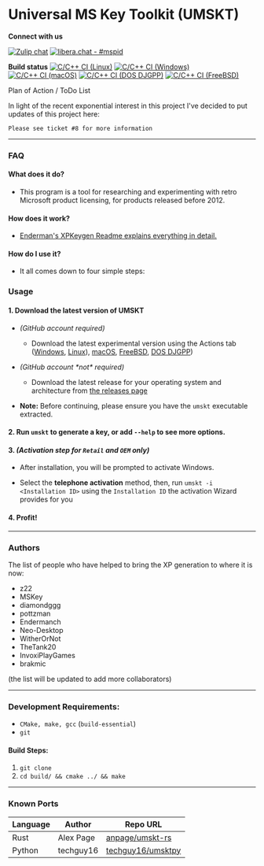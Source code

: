 # Universal MS Key Toolkit (UMSKT)

**Connect with us**

[![Zulip chat](https://img.shields.io/badge/zulip-join_chat-brightgreen.svg)](https://umskt.zulipchat.com)
[![libera.chat - #mspid](https://img.shields.io/badge/libera.chat-%23mspid-brightgreen)](https://web.libera.chat/gamja/?nick=Guest?#mspid)

**Build status**
[![C/C++ CI (Linux)](https://github.com/UMSKT/UMSKT/actions/workflows/linux.yml/badge.svg)](../../actions/workflows/linux.yml)
[![C/C++ CI (Windows)](https://github.com/UMSKT/UMSKT/actions/workflows/windows.yml/badge.svg)](../../actions/workflows/windows.yml)
[![C/C++ CI (macOS)](https://github.com/UMSKT/UMSKT/actions/workflows/macos.yml/badge.svg)](../../actions/workflows/macos.yml)
[![C/C++ CI (DOS DJGPP)](https://github.com/UMSKT/UMSKT/actions/workflows/dos-djgpp.yml/badge.svg)](../../actions/workflows/freebsd.yml)
[![C/C++ CI (FreeBSD)](https://github.com/UMSKT/UMSKT/actions/workflows/freebsd.yml/badge.svg)](../../actions/workflows/dos-djgpp.yml)

Plan of Action / ToDo List

In light of the recent exponential interest in this project I've decided to put updates of this project here:

    Please see ticket #8 for more information

------

### **FAQ**

#### **What does it do?**

* This program is a tool for researching and experimenting with retro Microsoft product licensing, for products released before 2012.

#### **How does it work?**

* [Enderman's XPKeygen Readme explains everything in detail.](https://github.com/Endermanch/XPKeygen)

#### **How do I use it?**

* It all comes down to four simple steps:


### **Usage**
#### 1. Download the latest version of UMSKT

* *(GitHub account required)*
    * Download the latest experimental version using the Actions tab ([Windows](../../actions/workflows/windows.yml?query=branch%3Amaster), [Linux](../../actions/workflows/linux.yml?query=branch%3Amaster)), [macOS](../../actions/workflows/macos.yml?query=branch%3Amaster), [FreeBSD](../../actions/workflows/freebsd.yml?query=branch%3Amaster), [DOS DJGPP](../../actions/workflows/.yml?qudos-djgppery=branch%3Amaster))


* *(GitHub account \*not\* required)*
    * Download the latest release for your operating system and architecture from [the releases page](../../releases)


* **Note:** Before continuing, please ensure you have the `umskt` executable extracted.

#### 2. Run `umskt` to generate a key, or add `--help` to see more options.

#### 3. *(Activation step for `Retail` and `OEM` only)*
* After installation, you will be prompted to activate Windows.


* Select the **telephone activation** method, then, run `umskt -i <Installation ID>` using the `Installation ID` the activation Wizard provides for you

#### 4. Profit!


------


### Authors
The list of people who have helped to bring the XP generation to where it is now:
* z22
* MSKey
* diamondggg
* pottzman
* Endermanch
* Neo-Desktop
* WitherOrNot
* TheTank20
* InvoxiPlayGames
* brakmic

(the list will be updated to add more collaborators)

------

### **Development Requirements:**

* `CMake, make, gcc` (`build-essential`)
* `git`

#### Build Steps:

1. `git clone`
2. `cd build/ && cmake ../ && make`


-----

### **Known Ports**

| Language | Author    | Repo URL                                              |
|----------|-----------|-------------------------------------------------------|
| Rust     | Alex Page | [anpage/umskt-rs](https://github.com/anpage/umskt-rs) |
| Python | techguy16 | [techguy16/umsktpy](https://github.com/techguy16/umsktpy) |
